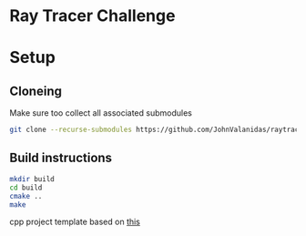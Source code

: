 # Ray Tracer Challenge

# Setup

## Cloneing
Make sure too collect all associated submodules

```bash
git clone --recurse-submodules https://github.com/JohnValanidas/raytracer
```

## Build instructions

```bash
mkdir build
cd build
cmake ..
make
```


cpp  project template based on [this](https://github.com/kigster/cmake-project-template)
